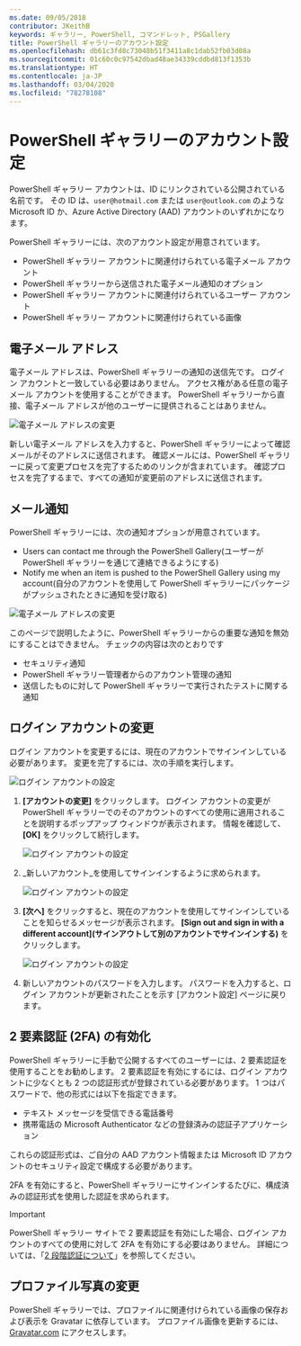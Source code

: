 ```yaml
---
ms.date: 09/05/2018
contributor: JKeithB
keywords: ギャラリー, PowerShell, コマンドレット, PSGallery
title: PowerShell ギャラリーのアカウント設定
ms.openlocfilehash: db61c3fd8c73048b51f3411a8c1dab52fb03d08a
ms.sourcegitcommit: 01c60c0c97542dbad48ae34339cddbd813f1353b
ms.translationtype: HT
ms.contentlocale: ja-JP
ms.lasthandoff: 03/04/2020
ms.locfileid: "78278108"
---
```

# <a name="powershell-gallery-account-settings"></a>PowerShell ギャラリーのアカウント設定

PowerShell ギャラリー アカウントは、ID にリンクされている公開されている名前です。 その ID は、`user@hotmail.com` または `user@outlook.com` のような Microsoft ID か、Azure Active Directory (AAD) アカウントのいずれかになります。

PowerShell ギャラリーには、次のアカウント設定が用意されています。

- PowerShell ギャラリー アカウントに関連付けられている電子メール アカウント
- PowerShell ギャラリーから送信された電子メール通知のオプション
- PowerShell ギャラリー アカウントに関連付けられているユーザー アカウント
- PowerShell ギャラリー アカウントに関連付けられている画像

## <a name="email-address"></a>電子メール アドレス

電子メール アドレスは、PowerShell ギャラリーの通知の送信先です。 ログイン アカウントと一致している必要はありません。 アクセス権がある任意の電子メール アカウントを使用することができます。 PowerShell ギャラリーから直接、電子メール アドレスが他のユーザーに提供されることはありません。

![電子メール アドレスの変更](media/managing-account/PSGallery_AcccountEmailAddress.png)

新しい電子メール アドレスを入力すると、PowerShell ギャラリーによって確認メールがそのアドレスに送信されます。 確認メールには、PowerShell ギャラリーに戻って変更プロセスを完了するためのリンクが含まれています。 確認プロセスを完了するまで、すべての通知が変更前のアドレスに送信されます。

## <a name="email-notifications"></a>メール通知

PowerShell ギャラリーには、次の通知オプションが用意されています。

- Users can contact me through the PowerShell Gallery\(ユーザーが PowerShell ギャラリーを通じて連絡できるようにする\)
- Notify me when an item is pushed to the PowerShell Gallery using my account\(自分のアカウントを使用して PowerShell ギャラリーにパッケージがプッシュされたときに通知を受け取る\)

![電子メール アドレスの変更](media/managing-account/PSGallery_AccountEmailOptions.png)

このページで説明したように、PowerShell ギャラリーからの重要な通知を無効にすることはできません。
チェックの内容は次のとおりです

- セキュリティ通知
- PowerShell ギャラリー管理者からのアカウント管理の通知
- 送信したものに対して PowerShell ギャラリーで実行されたテストに関する通知

## <a name="change-your-login-account"></a>ログイン アカウントの変更

ログイン アカウントを変更するには、現在のアカウントでサインインしている必要があります。 変更を完了するには、次の手順を実行します。

![ログイン アカウントの設定](media/managing-account/PSGallery_LoginAccountSettings.png)

1. **[アカウントの変更]** をクリックします。 ログイン アカウントの変更が PowerShell ギャラリーでのそのアカウントのすべての使用に適用されることを説明するポップアップ ウィンドウが表示されます。 情報を確認して、 **[OK]** をクリックして続行します。

   ![ログイン アカウントの設定](media/managing-account/PSGallery_LoginAccountChange-1.png)

2. _新しいアカウント_を使用してサインインするように求められます。

   ![ログイン アカウントの設定](media/managing-account/PSGallery_LoginAccountChange-2.png)

3. **[次へ]** をクリックすると、現在のアカウントを使用してサインインしていることを知らせるメッセージが表示されます。
   **[Sign out and sign in with a different account]\(サインアウトして別のアカウントでサインインする\)** をクリックします。

   ![ログイン アカウントの設定](media/managing-account/PSGallery_LoginAccountChange-3.png)

4. 新しいアカウントのパスワードを入力します。 パスワードを入力すると、ログイン アカウントが更新されたことを示す [アカウント設定] ページに戻ります。


## <a name="enable-two-factor-authentication-2fa"></a>2 要素認証 (2FA) の有効化

PowerShell ギャラリーに手動で公開するすべてのユーザーには、2 要素認証を使用することをお勧めします。 2 要素認証を有効にするには、ログイン アカウントに少なくとも 2 つの認証形式が登録されている必要があります。 1 つはパスワードで、他の形式には以下を指定できます。

- テキスト メッセージを受信できる電話番号
- 携帯電話の Microsoft Authenticator などの登録済みの認証子アプリケーション

これらの認証形式は、ご自分の AAD アカウント情報または Microsoft ID アカウントのセキュリティ設定で構成する必要があります。

2FA を有効にすると、PowerShell ギャラリーにサインインするたびに、構成済みの認証形式を使用した認証を求められます。

> [!IMPORTANT]
> PowerShell ギャラリー サイトで 2 要素認証を有効にした場合、ログイン アカウントのすべての使用に対して 2FA を有効にする必要はありません。 詳細については、「[2 段階認証について](https://support.microsoft.com/help/12408/microsoft-account-about-two-step-verification)」を参照してください。

## <a name="change-your-profile-picture"></a>プロファイル写真の変更

PowerShell ギャラリーでは、プロファイルに関連付けられている画像の保存および表示を Gravatar に依存しています。 プロファイル画像を更新するには、[Gravatar.com](http://www.gravatar.com/) にアクセスします。
